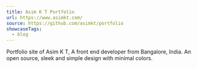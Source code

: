 ```yaml
---
title: Asim K T Portfolio
url: https://www.asimkt.com/
source: https://github.com/asimkt/portfolio
showcaseTags:
  - blog
---
```


Portfolio site of Asim K T, A front end developer from Bangalore, India. An open
source, sleek and simple design with minimal colors.
